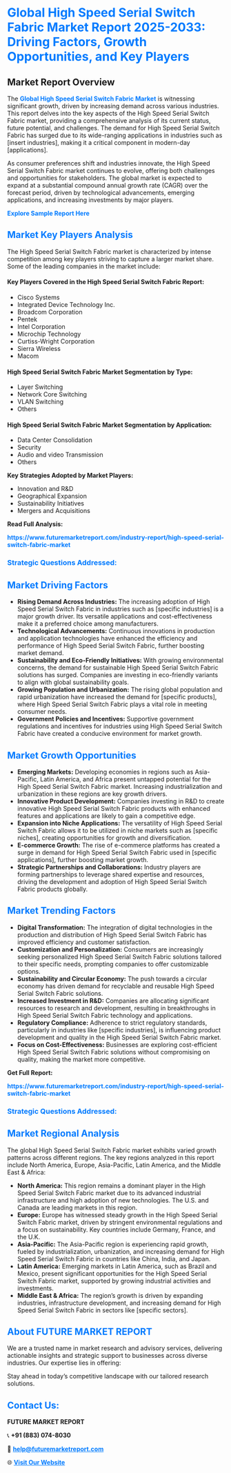<h1 style="color: #007BFF;">Global High Speed Serial Switch Fabric Market Report 2025-2033: Driving Factors, Growth Opportunities, and Key Players</h1>

<section id="overview">
<h2>Market Report Overview</h2>
<p>The <a href="https://www.futuremarketreport.com/industry-report/high-speed-serial-switch-fabric-market" style="color: #007BFF; text-decoration: none;"><strong>Global High Speed Serial Switch Fabric Market</strong></a> is witnessing significant growth, driven by increasing demand across various industries. This report delves into the key aspects of the High Speed Serial Switch Fabric market, providing a comprehensive analysis of its current status, future potential, and challenges. The demand for High Speed Serial Switch Fabric has surged due to its wide-ranging applications in industries such as [insert industries], making it a critical component in modern-day [applications].</p>
<p>As consumer preferences shift and industries innovate, the High Speed Serial Switch Fabric market continues to evolve, offering both challenges and opportunities for stakeholders. The global market is expected to expand at a substantial compound annual growth rate (CAGR) over the forecast period, driven by technological advancements, emerging applications, and increasing investments by major players.</p>
</section>

<section id="overview">
<p><a href="https://www.futuremarketreport.com/request-sample/reportId=76019" style="color: #007BFF; text-decoration: none;"><strong>Explore Sample Report Here</strong></a></p>
</section>

<section id="key-players">
<h2 style="color: #007BFF;">Market Key Players Analysis</h2>
<p>The High Speed Serial Switch Fabric market is characterized by intense competition among key players striving to capture a larger market share. Some of the leading companies in the market include:</p>
<h4>Key Players Covered in the High Speed Serial Switch Fabric Report:</h4>
<ul><li>Cisco Systems</li><li>Integrated Device Technology Inc.</li><li>Broadcom Corporation</li><li>Pentek</li><li>Intel Corporation</li><li>Microchip Technology</li><li>Curtiss-Wright Corporation</li><li>Sierra Wireless</li><li>Macom</li></ul>
<h4>High Speed Serial Switch Fabric Market Segmentation by Type:</h4>
<ul><li>Layer Switching</li><li>Network Core Switching</li><li>VLAN Switching</li><li>Others</li></ul>

<h4>High Speed Serial Switch Fabric Market Segmentation by Application:</h4>
<ul><li>Data Center Consolidation</li><li>Security</li><li>Audio and video Transmission</li><li>Others</li></ul>
<p><strong>Key Strategies Adopted by Market Players:</strong></p>
<ul>
<li>Innovation and R&D</li>
<li>Geographical Expansion</li>
<li>Sustainability Initiatives</li>
<li>Mergers and Acquisitions</li>
</ul>
</section>

<section>
<p><strong>Read Full Analysis: </strong></p><a href="https://www.futuremarketreport.com/industry-report/high-speed-serial-switch-fabric-market" style="color: #007BFF; text-decoration: none;"><strong>https://www.futuremarketreport.com/industry-report/high-speed-serial-switch-fabric-market</strong></a>
<h3 style="color: #007BFF;">Strategic Questions Addressed:</h3>
</section>

<section id="driving-factors">
<h2 style="color: #007BFF;">Market Driving Factors</h2>
<ul>
<li><strong>Rising Demand Across Industries:</strong> The increasing adoption of High Speed Serial Switch Fabric in industries such as [specific industries] is a major growth driver. Its versatile applications and cost-effectiveness make it a preferred choice among manufacturers.</li>
<li><strong>Technological Advancements:</strong> Continuous innovations in production and application technologies have enhanced the efficiency and performance of High Speed Serial Switch Fabric, further boosting market demand.</li>
<li><strong>Sustainability and Eco-Friendly Initiatives:</strong> With growing environmental concerns, the demand for sustainable High Speed Serial Switch Fabric solutions has surged. Companies are investing in eco-friendly variants to align with global sustainability goals.</li>
<li><strong>Growing Population and Urbanization:</strong> The rising global population and rapid urbanization have increased the demand for [specific products], where High Speed Serial Switch Fabric plays a vital role in meeting consumer needs.</li>
<li><strong>Government Policies and Incentives:</strong> Supportive government regulations and incentives for industries using High Speed Serial Switch Fabric have created a conducive environment for market growth.</li>
</ul>
</section>

<section id="growth-opportunities">
<h2 style="color: #007BFF;">Market Growth Opportunities</h2>
<ul>
<li><strong>Emerging Markets:</strong> Developing economies in regions such as Asia-Pacific, Latin America, and Africa present untapped potential for the High Speed Serial Switch Fabric market. Increasing industrialization and urbanization in these regions are key growth drivers.</li>
<li><strong>Innovative Product Development:</strong> Companies investing in R&D to create innovative High Speed Serial Switch Fabric products with enhanced features and applications are likely to gain a competitive edge.</li>
<li><strong>Expansion into Niche Applications:</strong> The versatility of High Speed Serial Switch Fabric allows it to be utilized in niche markets such as [specific niches], creating opportunities for growth and diversification.</li>
<li><strong>E-commerce Growth:</strong> The rise of e-commerce platforms has created a surge in demand for High Speed Serial Switch Fabric used in [specific applications], further boosting market growth.</li>
<li><strong>Strategic Partnerships and Collaborations:</strong> Industry players are forming partnerships to leverage shared expertise and resources, driving the development and adoption of High Speed Serial Switch Fabric products globally.</li>
</ul>
</section>

<section id="trending-factors">
<h2 style="color: #007BFF;">Market Trending Factors</h2>
<ul>
<li><strong>Digital Transformation:</strong> The integration of digital technologies in the production and distribution of High Speed Serial Switch Fabric has improved efficiency and customer satisfaction.</li>
<li><strong>Customization and Personalization:</strong> Consumers are increasingly seeking personalized High Speed Serial Switch Fabric solutions tailored to their specific needs, prompting companies to offer customizable options.</li>
<li><strong>Sustainability and Circular Economy:</strong> The push towards a circular economy has driven demand for recyclable and reusable High Speed Serial Switch Fabric solutions.</li>
<li><strong>Increased Investment in R&D:</strong> Companies are allocating significant resources to research and development, resulting in breakthroughs in High Speed Serial Switch Fabric technology and applications.</li>
<li><strong>Regulatory Compliance:</strong> Adherence to strict regulatory standards, particularly in industries like [specific industries], is influencing product development and quality in the High Speed Serial Switch Fabric market.</li>
<li><strong>Focus on Cost-Effectiveness:</strong> Businesses are exploring cost-efficient High Speed Serial Switch Fabric solutions without compromising on quality, making the market more competitive.</li>
</ul>
</section>

<section>
<p><strong>Get Full Report: </strong></p><a href="https://www.futuremarketreport.com/industry-report/high-speed-serial-switch-fabric-market" style="color: #007BFF; text-decoration: none;"><strong>https://www.futuremarketreport.com/industry-report/high-speed-serial-switch-fabric-market</strong></a>
<h3 style="color: #007BFF;">Strategic Questions Addressed:</h3>
</section>


<section id="regional-analysis">
<h2 style="color: #007BFF;">Market Regional Analysis</h2>
<p>The global High Speed Serial Switch Fabric market exhibits varied growth patterns across different regions. The key regions analyzed in this report include North America, Europe, Asia-Pacific, Latin America, and the Middle East & Africa:</p>
<ul>
<li><strong>North America:</strong> This region remains a dominant player in the High Speed Serial Switch Fabric market due to its advanced industrial infrastructure and high adoption of new technologies. The U.S. and Canada are leading markets in this region.</li>
<li><strong>Europe:</strong> Europe has witnessed steady growth in the High Speed Serial Switch Fabric market, driven by stringent environmental regulations and a focus on sustainability. Key countries include Germany, France, and the U.K.</li>
<li><strong>Asia-Pacific:</strong> The Asia-Pacific region is experiencing rapid growth, fueled by industrialization, urbanization, and increasing demand for High Speed Serial Switch Fabric in countries like China, India, and Japan.</li>
<li><strong>Latin America:</strong> Emerging markets in Latin America, such as Brazil and Mexico, present significant opportunities for the High Speed Serial Switch Fabric market, supported by growing industrial activities and investments.</li>
<li><strong>Middle East & Africa:</strong> The region’s growth is driven by expanding industries, infrastructure development, and increasing demand for High Speed Serial Switch Fabric in sectors like [specific sectors].</li>
</ul>
</section>

<footer>
<h2 style="color: #007BFF;">About FUTURE MARKET REPORT</h2>
<p>We are a trusted name in market research and advisory services, delivering actionable insights and strategic support to businesses across diverse industries. Our expertise lies in offering:</p>

<p>Stay ahead in today’s competitive landscape with our tailored research solutions.</p>

<h2 style="color: #007BFF;">Contact Us:</h2>
<p><strong>FUTURE MARKET REPORT</strong></p>
<p>📞 <strong>+91 (883) 074-8030</strong></p>
<p>📧 <strong><a href="mailto:help@futuremarketreport.com" style="color: #007BFF;">help@futuremarketreport.com</a></strong></p>
<p>🌐 <strong><a href="https://www.futuremarketreport.com/" style="color: #007BFF;">Visit Our Website</a></strong></p>
</footer>